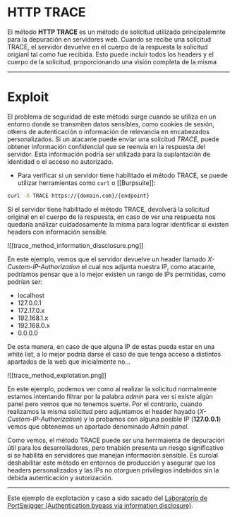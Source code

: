 # HTTP TRACE

El método **HTTP TRACE** es un método de solicitud utilizado principalemnte para la depuración en servidores web. Cuando se recibe una solicitud TRACE, el servidor devuelve en el cuerpo de la respuesta la solicitud origianl tal como fue recibida. Esto puede incluir todos los headers y el cuerpo de la solicitud, proporcionando  una visión completa de la misma

---
# Exploit

El problema de seguridad de este método surge cuando se utiliza en un entorno donde se transmiten datos sensibles, como cookies de sesión, otkens de autenticación o información de relevancia en encabezados personalizados. Si un atacante puede enviar una solicitud *TRACE*, puede obtener información confidencial que se reenvía en la respuesta del servidor. Esta información podría ser utilizada para la suplantación de identidad o el acceso no autorizado.

- Para verificar si un servidor tiene habilitado el método TRACE, se puede utilizar herramientas como `curl` o [[Burpsuite]]:

```bash
curl -X TRACE https://{domain.com}/{endpoint}
```

Si el servidor tiene habilitado el método TRACE, devolverá la solicitud original en el cuerpo de la respuesta, en caso de ver una respuesta nos quedaría análizar cuidadosamente la misma para lograr identificar si existen headers con información sensible.

![[trace_method_information_dissclosure.png]]

En este ejemplo, vemos que el servidor devuelve un header llamado *X-Custom-IP-Authorization* el cual nos adjunta nuestra IP, como atacante, podríamos pensar que a lo mejor existen un rango de IPs permitidas, como podrían ser:

- localhost
- 127.0.0.1
- 172.17.0.x
- 192.168.1.x
- 192.168.0.x
- 0.0.0.0

De esta manera, en caso de que alguna IP de estas pueda estar en una white list, a lo mejor podría darse el caso de que tenga acceso a distintos apartados de la web que inicialmente no...

![[trace_method_explotation.png]]

En este ejemplo, podemos ver como al realizar la solicitud normalmente estamos intentando filtrar por la palabra *admin* para ver si existe algún panel pero vemos que no tenemos suerte. Por el contrario, cuando realizamos la misma solicitud pero adjuntamos el header hayado (*X-Custom-IP-Authorization*) y lo probamos con alguna posible IP (**127.0.0.1**) vemos que obtenemos un apartado denominado *Admin panel*.

Como vemos, el método TRACE puede ser una herrmaienta de depuración útil para los desarrolladores, pero tmabién presenta un riesgo significativo si se habilita en servidores que manejan información sensible. Es curcial deshabilitar este método en entornos de producción y asegurar que los headers personalizados y las IPs no otorguen privilegios indebidos sin la debida autenticación y autorización.

---

Este ejemplo de explotación y caso a sido sacado del [Laboratorio de PortSwigger (Authentication bypass via information disclosure)](https://portswigger.net/web-security/information-disclosure/exploiting/lab-infoleak-authentication-bypass).

